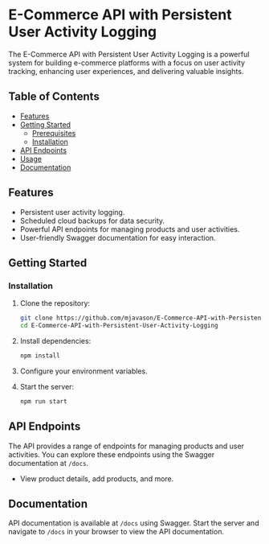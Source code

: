 # E-Commerce API with Persistent User Activity Logging

The E-Commerce API with Persistent User Activity Logging is a powerful system for building e-commerce platforms with a focus on user activity tracking, enhancing user experiences, and delivering valuable insights.

## Table of Contents

- [Features](#features)
- [Getting Started](#getting-started)
  - [Prerequisites](#prerequisites)
  - [Installation](#installation)
- [API Endpoints](#api-endpoints)
- [Usage](#usage)
- [Documentation](#documentation)

## Features

- Persistent user activity logging.
- Scheduled cloud backups for data security.
- Powerful API endpoints for managing products and user activities.
- User-friendly Swagger documentation for easy interaction.

## Getting Started

### Installation

1. Clone the repository:
   ```sh
   git clone https://github.com/mjavason/E-Commerce-API-with-Persistent-User-Activity-Logging.git
   cd E-Commerce-API-with-Persistent-User-Activity-Logging
   ```

2. Install dependencies:
   ```sh
   npm install
   ```

3. Configure your environment variables.

4. Start the server:
   ```sh
   npm run start
   ```

## API Endpoints

The API provides a range of endpoints for managing products and user activities. You can explore these endpoints using the Swagger documentation at `/docs`.

- View product details, add products, and more.


## Documentation

API documentation is available at `/docs` using Swagger. Start the server and navigate to `/docs` in your browser to view the API documentation.